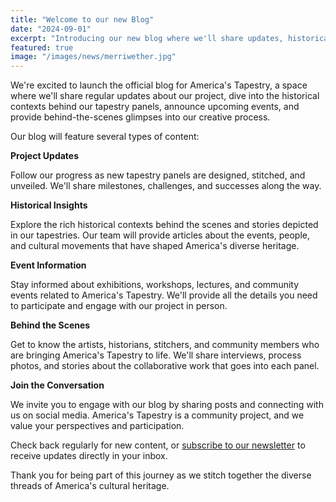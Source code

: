 ```yaml
---
title: "Welcome to our new Blog"
date: "2024-09-01"
excerpt: "Introducing our new blog where we'll share updates, historical insights, and event information about the America's Tapestry project."
featured: true
image: "/images/news/merriwether.jpg"
---
```


We're excited to launch the official blog for America's Tapestry, a space where we'll share regular updates about our project, dive into the historical contexts behind our tapestry panels, announce upcoming events, and provide behind-the-scenes glimpses into our creative process.

Our blog will feature several types of content:

**Project Updates**

Follow our progress as new tapestry panels are designed, stitched, and unveiled. We'll share milestones, challenges, and successes along the way.

**Historical Insights**

Explore the rich historical contexts behind the scenes and stories depicted in our tapestries. Our team will provide articles about the events, people, and cultural movements that have shaped America's diverse heritage.

**Event Information**

Stay informed about exhibitions, workshops, lectures, and community events related to America's Tapestry. We'll provide all the details you need to participate and engage with our project in person.

**Behind the Scenes**

Get to know the artists, historians, stitchers, and community members who are bringing America's Tapestry to life. We'll share interviews, process photos, and stories about the collaborative work that goes into each panel.

**Join the Conversation**

We invite you to engage with our blog by sharing posts and connecting with us on social media. America's Tapestry is a community project, and we value your perspectives and participation.

Check back regularly for new content, or [subscribe to our newsletter](/contact) to receive updates directly in your inbox.

Thank you for being part of this journey as we stitch together the diverse threads of America's cultural heritage.
